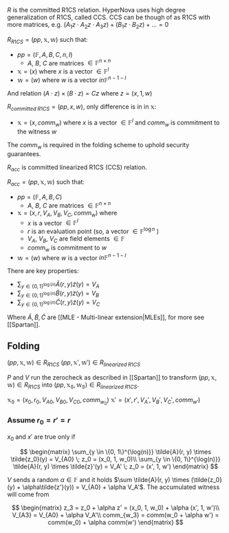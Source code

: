 $R$ is the committed R1CS relation. HyperNova uses high degree
generalization of R1CS, called CCS. CCS can be though of as R1CS
with more matrices, e.g. $(A_1z \cdot A_2z \cdot A_3z) + (B_1z \cdot B_2z) + \ldots = 0$

$R_{R1CS} = (pp, \mathbb{x}, \mathbb{w})$ such that:

- $pp = (\mathbb{F}, A, B, C, n, l)$
  - $A$, $B$, $C$ are matrices $\in \mathbb{F}^{n \times n}$
- $\mathbb{x} = (x)$ where $x$ is a vector $\in \mathbb{F}^l$
- $\mathbb{w} = (w)$ where $w$ is a vector $in \mathbb{F}^{n - 1 - l}$

And relation $(A \cdot z) \times (B \cdot z) = Cz$ where $z = (x, 1, w)$

$R_{committed\;R1CS} = (pp, x, w)$, only difference is in in $\mathbb{x}$:

- $\mathbb{x} = (x, comm_w)$ where $x$ is a vector $\in \mathbb{F}^l$ and $comm_w$ is commitment to
  the witness $w$

The $comm_w$ is required in the folding scheme to uphold security guarantees.

$R_{acc}$ is committed linearized R1CS (CCS) relation.

$R_{acc} = (pp, \mathbb{x}, \mathbb{w})$ such that:

- $pp = (\mathbb{F}, A, B, C)$
  - $A$, $B$, $C$ are matrices $\in \mathbb{F}^{n \times n}$
- $\mathbb{x} = (x, r, V_A, V_B, V_C, comm_w)$ where
  - $x$ is a vector $\in \mathbb{F}^l$
  - $r$ is an evaluation point (so, a vector $\in \mathbb{F}^{\log{n}}$ )
  - $V_A$, $V_B$, $V_C$ are field elements $\in \mathbb{F}$
  - $comm_w$ is commitment to $w$
- $\mathbb{w} = (w)$ where $w$ is a vector $in \mathbb{F}^{n - 1 - l}$

There are key properties:

- $\sum_{y \in \{0, 1\}^{\log(n)}} \tilde{A}(r, y) \tilde{z}(y) = V_A$
- $\sum_{y \in \{0, 1\}^{\log(n)}} \tilde{B}(r, y) \tilde{z}(y) = V_B$
- $\sum_{y \in \{0, 1\}^{\log(n)}} \tilde{C}(r, y) \tilde{z}(y) = V_C$

Where $\tilde{A}, \tilde{B}, \tilde{C}$ are [[MLE - Multi-linear extension|MLEs]], for more see [[Spartan]].

## Folding

$(pp, \mathbb{x}, \mathbb{w}) \in R_{R1CS}$
$(pp, \mathbb{x}', \mathbb{w}') \in R_{linearized\;R1CS}$

$P$ and $V$ run the zerocheck as described in [[Spartan]] to transform
$(pp, \mathbb{x}, \mathbb{w}) \in R_{R1CS}$ into $(pp, \mathbb{x_0}, \mathbb{w_0}) \in R_{linearized\;R1CS}$.

$\mathbb{x_0} = (x_0, r_0, V_{A0}, V_{B0}, V_{C0}, comm_{w_0})$
$\mathbb{x'} = (x', r', V_A', V_B', V_C', comm_{w'})$

### Assume $r_0 = r' = r$

$x_0$ and $x'$ are true only if

$$
\begin{matrix}
\sum_{y \in \{0, 1\}^{\log(n)}} \tilde{A}(r, y) \times \tilde{z_0}(y) = V_{A0} \; z_0 = (x_0, 1, w_0)\\
\sum_{y \in \{0, 1\}^{\log(n)}} \tilde{A}(r, y) \times \tilde{z}'(y) = V_A' \; z_0 = (x', 1, w')
\end{matrix}
$$

$V$ sends a random $\alpha \in \mathbb{F}$ and it holds $\sum \tilde{A}(r, y) \times (\tilde{z_0}(y) + \alpha\tilde{z'}(y)) = V_{A0} + \alpha V_A'$.
The accumulated witness will come from

$$
\begin{matrix}
z_3 = z_0 + \alpha z' = (x_0, 1, w_0) + \alpha (x', 1, w')\\
V_{A3} = V_{A0} + \alpha V_A'\\
comm_{w_3} = comm(w_0 + \alpha w') = comm(w_0) + \alpha comm(w')
\end{matrix}
$$
